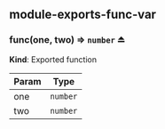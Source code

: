 <a name="module_module-exports-func-var"></a>
## module-exports-func-var
<a name="exp_module_module-exports-func-var--func"></a>
### func(one, two) ⇒ <code>number</code> ⏏
**Kind**: Exported function  

| Param | Type |
| --- | --- |
| one | <code>number</code> | 
| two | <code>number</code> | 

